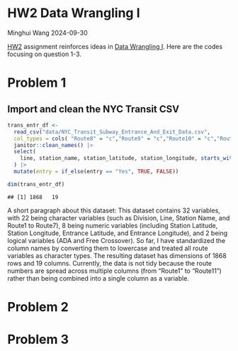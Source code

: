 HW2 Data Wrangling I
================
Minghui Wang
2024-09-30

[HW2](https://p8105.com/homework_2.html) assignment reinforces ideas in
[Data Wrangling I](https://p8105.com/topic_data_wrangling_i.html). Here
are the codes focusing on question 1-3.

# Problem 1

## Import and clean the NYC Transit CSV

``` r
trans_entr_df <- 
  read_csv("data/NYC_Transit_Subway_Entrance_And_Exit_Data.csv",
  col_types = cols( "Route8" = "c","Route9" = "c","Route10" = "c","Route11" = "c")) |> 
  janitor::clean_names() |> 
  select(
    line, station_name, station_latitude, station_longitude, starts_with("route"), entry, vending, entrance_type, ada
  ) |> 
  mutate(entry = if_else(entry == "Yes", TRUE, FALSE))
```

``` r
dim(trans_entr_df)
```

    ## [1] 1868   19

A short paragraph about this dataset: This dataset contains 32
variables, with 22 being character variables (such as Division, Line,
Station Name, and Route1 to Route7), 8 being numeric variables
(including Station Latitude, Station Longitude, Entrance Latitude, and
Entrance Longitude), and 2 being logical variables (ADA and Free
Crossover). So far, I have standardized the column names by converting
them to lowercase and treated all route variables as character types.
The resulting dataset has dimensions of 1868 rows and 19 columns.
Currently, the data is not tidy because the route numbers are spread
across multiple columns (from “Route1” to “Route11”) rather than being
combined into a single column as a variable.

# Problem 2

# Problem 3
